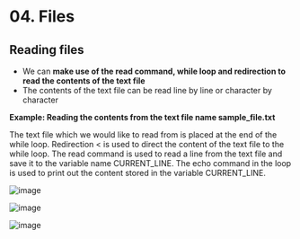 # 04. Files

## Reading files
- We can **make use of the read command, while loop and redirection to read the contents of the text file**
- The contents of the text file can be read line by line or character by character

**Example: Reading the contents from the text file name sample_file.txt**

The text file which we would like to read from is placed at the end of the while loop. Redirection < is used to direct the content of the text file to the while loop. The read command is used to read a line from the text file and save it to the variable name CURRENT_LINE. The echo command in the loop is used to print out the content stored in the variable CURRENT_LINE.

![image](https://github.com/Fong20/Learning-repository/assets/150316121/c4a6f3e0-1711-4a05-a53b-3fd02f502b8d)


![image](https://github.com/Fong20/Learning-repository/assets/150316121/ad2e1931-c98e-482c-91ae-b17378901941)


![image](https://github.com/Fong20/Learning-repository/assets/150316121/1a2fffd3-b713-418f-b84d-d7891aa23608)
